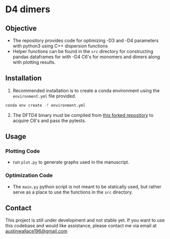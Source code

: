 # D4 dimers

## Objective
- The repository provides code for optimizing -D3 and -D4 parameters with
  python3 using C++ dispersion functions
- Helper functions can be found in the `src` directory for constructing pandas
  dataframes for with -D4 C6's for monomers and dimers along with plotting
  results.

## Installation
1. Recommended installation is to create a conda environment using the
   `environment.yml` file provided.
```bash
conda env create -f environment.yml
```
2. The DFTD4 binary must be compiled from [this forked
   repository](https://github.com/Awallace3/dftd4) to acquire C6's and pass the
   pytests.

## Usage
### Plotting Code
- run `plot.py` to generate graphs used in the manuscript.
### Optimization Code 
- The `main.py` python script is not meant to be statically used, but rather
serve as a place to use the functions in the `src` directory.



## Contact
This project is still under development and not stable yet. If you want to use
this codebase and would like assistance, please contact me via email at
<a href="mailto:austinwallace196@gmail.com">austinwallace196@gmail.com</a>

